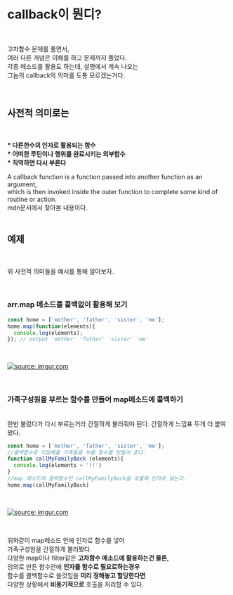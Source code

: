 # callback이 뭔디?  
</br>  

고차함수 문제를 풀면서,  
여러 다른 개념은 이해를 하고 문제까지 풀었다.  
각종 메소드를 활용도 하는데, 설명에서 계속 나오는  
그놈의 callback의 의미를 도통 모르겠는거다.  

</br>  

## 사전적 의미로는  
</br>  

__* 다른한수의 인자로 활용되는 함수__  
__* 어떠한 루틴이나 행위를 완료시키는 외부함수__  
__* 직역하면 다시 부른다__  

A callback function is a function passed into another function as an argument,  
which is then invoked inside the outer function to complete some kind of routine or action.  
mdn문서에서 찾아본 내용이다.  
</br>  

## 예제  

</br>  

위 사전적 의미들을 예시를 통해 알아보자.  

</br>  

### arr.map 메소드를 콜백없이 활용해 보기  
```javascript
const home = ['mother', 'father', 'sister', 'me'];
home.map(function(elements){
  console.log(elements);
}); // output 'mother' 'father' 'sister' 'me'
```  
</br>  

<a href="https://imgur.com/d4T3LgY"><img src="https://i.imgur.com/d4T3LgYm.png" title="source: imgur.com" /></a>  


</br>  

### 가족구성원을 부르는 함수를 만들어 map메소드에 콜백하기  

</br>  
한번 불렀다가 다시 부르는거라  
간절하게 불러줘야 된다.  
간절하게 느낌표 두개 더 붙여봤다.

</br>


```javascript
const home = ['mother', 'father', 'sister', 'me'];
//콜백함수로 지정해줄 가족들을 부를 함수를 만들어 준다.
function callMyFamilyBack (elements){
  console.log(elements + '!!')
}
//map 메소드에 콜백함수인 callMyFamilyBack을 호출해 인자로 넣는다.
home.map(callMyFamilyBack)
```

</br>  

<a href="https://imgur.com/kWxZNeu"><img src="https://i.imgur.com/kWxZNeum.png" title="source: imgur.com" /></a>  

</br>  

위와같이 map메소드 안에 인자로 함수를 넣어   
가족구성원을 간절하게 불러봤다.  
다양한 map이나 filter같은 __고차함수 메소드에 활용하는건 물론,__  
임의로 만든 함수안에 __인자를 함수로 필요로하는경우__  
함수를 콜백함수로 쓸것임을 __미리 정해놓고 할당한다면__  
다양한 상황에서 __비동기적으로__ 호출을 처리할 수 있다.

